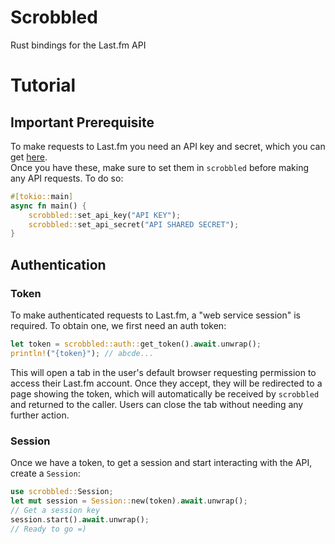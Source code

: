 # Scrobbled
Rust bindings for the Last.fm API

# Tutorial
## Important Prerequisite
To make requests to Last.fm you need an API key and secret, which you can get [here](https://www.last.fm/api/account/create). \
Once you have these, make sure to set them in `scrobbled` before making any API requests. To do so:
```rust
#[tokio::main]
async fn main() {
    scrobbled::set_api_key("API KEY");
    scrobbled::set_api_secret("API SHARED SECRET");
}
```

## Authentication
### Token
To make authenticated requests to Last.fm, a "web service session" is required. To obtain one, we first need an auth token:
```rust
let token = scrobbled::auth::get_token().await.unwrap();
println!("{token}"); // abcde...
```
This will open a tab in the user's default browser requesting permission to access their Last.fm account. Once they accept, they will be redirected to a page showing the token, which will automatically be received by `scrobbled` and returned to the caller. Users can close the tab without needing any further action.

### Session
Once we have a token, to get a session and start interacting with the API, create a `Session`:
```rust
use scrobbled::Session;
let mut session = Session::new(token).await.unwrap();
// Get a session key
session.start().await.unwrap();
// Ready to go =)
```
